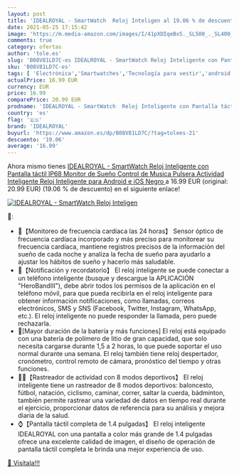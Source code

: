 ```yaml
---
layout: post
title: 'IDEALROYAL - SmartWatch  Reloj Inteligen al 19.06 % de descuento'
date: 2021-05-25 17:15:42
image: 'https://m.media-amazon.com/images/I/41pXDIqeBxS._SL500_._SL400_.jpg'
comments: true
category: ofertas
author: 'tole.es'
slug: 'B08V81LD7C-es IDEALROYAL - SmartWatch Reloj Inteligente con Pantalla...'
sku: 'B08V81LD7C-es'
tags: [ 'Electrónica','Smartwatches','Tecnología para vestir','android','idealroyal', ]
actualPrice: 16.99 EUR
currency: EUR
price: 16.99
comparePrice: 20.99 EUR
prodname: 'IDEALROYAL - SmartWatch  Reloj Inteligente con Pantalla táctil IP68 Monitor de Sueño Control de Musica Pulsera Actividad Inteligente Reloj Inteligente para Android e iOS Negro '
country: 'es'
flag: '🇪🇸'
brand: 'IDEALROYAL'
buyurl: 'https://www.amazon.es/dp/B08V81LD7C/?tag=tolees-21'
descuento: '19.06'
average: '16.99'
---
```


Ahora mismo tienes [IDEALROYAL - SmartWatch  Reloj Inteligente con Pantalla táctil IP68 Monitor de Sueño Control de Musica Pulsera Actividad Inteligente Reloj Inteligente para Android e iOS Negro ](https://www.amazon.es/dp/B08V81LD7C/?tag=tolees-21) a 16.99 EUR (original: 20.99 EUR) (19.06 %  de descuento) en el siguiente enlace!

[![IDEALROYAL - SmartWatch  Reloj Inteligen](https://m.media-amazon.com/images/I/41pXDIqeBxS._SL500_._SL400_.jpg)](https://www.amazon.es/dp/B08V81LD7C/?tag=tolees-21)

🔎:

- 💖【Monitoreo de frecuencia cardíaca las 24 horas】 Sensor óptico de frecuencia cardíaca incorporado y más preciso para monitorear su frecuencia cardíaca, mantiene registros precisos de la información del sueño de cada noche y analiza la fecha de sueño para ayudarlo a ajustar los hábitos de sueño y hacerlo más saludable.
- 💬【Notificación y recordatorio】 El reloj inteligente se puede conectar a un teléfono inteligente (busque y descargue la APLICACIÓN "HeroBandIII"), debe abrir todos los permisos de la aplicación en el teléfono móvil, para que pueda recibirla en el reloj inteligente para obtener información notificaciones, como llamadas, correos electrónicos, SMS y SNS (Facebook, Twitter, Instagram, WhatsApp, etc.). El reloj inteligente no puede responder la llamada, pero puede rechazarla.
- 🔋[Mayor duración de la batería y más funciones] El reloj está equipado con una batería de polímero de litio de gran capacidad, que solo necesita cargarse durante 1,5 a 2 horas, lo que puede soportar el uso normal durante una semana. El reloj también tiene reloj despertador, cronómetro, control remoto de cámara, pronóstico del tiempo y otras funciones.
- 🚴‍♂️【Rastreador de actividad con 8 modos deportivos】 El reloj inteligente tiene un rastreador de 8 modos deportivos: baloncesto, fútbol, natación, ciclismo, caminar, correr, saltar la cuerda, bádminton, también permite rastrear una variedad de datos en tiempo real durante el ejercicio, proporcionar datos de referencia para su análisis y mejora diaria de la salud.
- ⌚【Pantalla táctil completa de 1.4 pulgadas】 El reloj inteligente IDEALROYAL con una pantalla a color más grande de 1.4 pulgadas ofrece una excelente calidad de imagen, el diseño de operación de pantalla táctil completa le brinda una mejor experiencia de uso.

[🛒 Visítala!!!](https://www.amazon.es/dp/B08V81LD7C/?tag=tolees-21)
